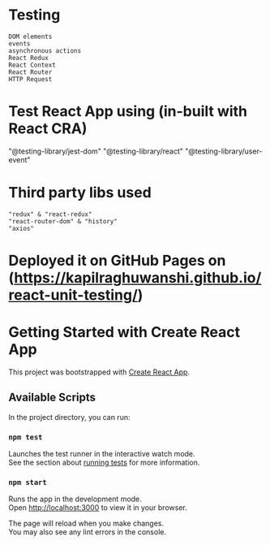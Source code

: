 # Testing 
    DOM elements
    events
    asynchronous actions
    React Redux
    React Context
    React Router
    HTTP Request

# Test React App using (in-built with React CRA)
 "@testing-library/jest-dom"
 "@testing-library/react"
 "@testing-library/user-event"

# Third party libs used
    "redux" & "react-redux"
    "react-router-dom" & "history"
    "axios"
    
# Deployed it on GitHub Pages on (https://kapilraghuwanshi.github.io/react-unit-testing/)

# Getting Started with Create React App

This project was bootstrapped with [Create React App](https://github.com/facebook/create-react-app).

## Available Scripts

In the project directory, you can run:

### `npm test`

Launches the test runner in the interactive watch mode.\
See the section about [running tests](https://facebook.github.io/create-react-app/docs/running-tests) for more information.

### `npm start`

Runs the app in the development mode.\
Open [http://localhost:3000](http://localhost:3000) to view it in your browser.

The page will reload when you make changes.\
You may also see any lint errors in the console.
